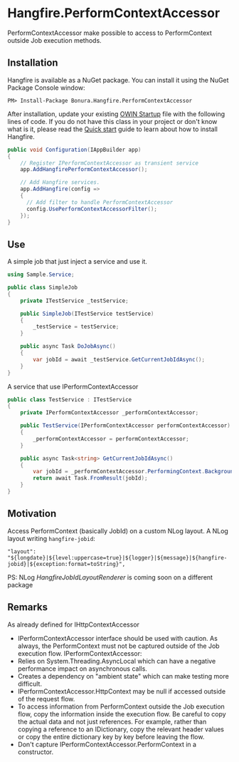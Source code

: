 # Hangfire.PerformContextAccessor

PerformContextAccessor make possible to access to PerformContext outside Job execution methods.

Installation
-------------

Hangfire is available as a NuGet package. You can install it using the NuGet Package Console window:

```
PM> Install-Package Bonura.Hangfire.PerformContextAccessor
```

After installation, update your existing [OWIN Startup](http://www.asp.net/aspnet/overview/owin-and-katana/owin-startup-class-detection) file with the following lines of code. If you do not have this class in your project or don't know what is it, please read the [Quick start](http://docs.hangfire.io/en/latest/quick-start.html) guide to learn about how to install Hangfire.

```csharp
public void Configuration(IAppBuilder app)
{
    // Register IPerformContextAccessor as transient service
    app.AddHangfirePerformContextAccessor();

    // Add Hangfire services.
    app.AddHangfire(config =>
    {
      // Add filter to handle PerformContextAccessor
      config.UsePerformContextAccessorFilter();
    });
}
```

Use
-------------
A simple job that just inject a service and use it.

```csharp
using Sample.Service;

public class SimpleJob
{
    private ITestService _testService;

    public SimpleJob(ITestService testService)
    {
        _testService = testService;
    }

    public async Task DoJobAsync()
    {
        var jobId = await _testService.GetCurrentJobIdAsync();
    }
}
```

A service that use IPerformContextAccessor
```csharp
public class TestService : ITestService
{
    private IPerformContextAccessor _performContextAccessor;

    public TestService(IPerformContextAccessor performContextAccessor)
    {
        _performContextAccessor = performContextAccessor;
    }

    public async Task<string> GetCurrentJobIdAsync()
    {
        var jobId = _performContextAccessor.PerformingContext.BackgroundJob.Id;
        return await Task.FromResult(jobId);
    }
}
```

Motivation
-------------
Access PerformContext (basically JobId) on a custom NLog layout.
A NLog layout writing `hangfire-jobid`:

`"layout": "${longdate}|${level:uppercase=true}|${logger}|${message}|${hangfire-jobid}|${exception:format=toString}",`

PS: NLog *HangfireJobIdLayoutRenderer* is coming soon on a different package

Remarks
-------------
As already defined for IHttpContextAccessor

* IPerformContextAccessor interface should be used with caution. As always, the PerformContext must not be captured outside of the Job execution flow.
IPerformContextAccessor:
* Relies on System.Threading.AsyncLocal which can have a negative performance impact on asynchronous calls.
* Creates a dependency on "ambient state" which can make testing more difficult.
* IPerformContextAccessor.HttpContext may be null if accessed outside of the request flow.
* To access information from PerformContext outside the Job execution flow, copy the information inside the execution flow. Be careful to copy the actual data and not just references. For example, rather than copying a reference to an IDictionary, copy the relevant header values or copy the entire dictionary key by key before leaving the flow.
* Don't capture IPerformContextAccessor.PerformContext in a constructor.
